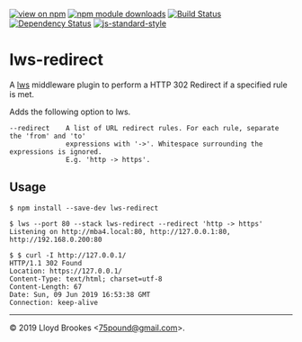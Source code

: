 [![view on npm](https://img.shields.io/npm/v/lws-redirect.svg)](https://www.npmjs.org/package/lws-redirect)
[![npm module downloads](https://img.shields.io/npm/dt/lws-redirect.svg)](https://www.npmjs.org/package/lws-redirect)
[![Build Status](https://travis-ci.org/lwsjs/redirect.svg?branch=master)](https://travis-ci.org/lwsjs/redirect)
[![Dependency Status](https://badgen.net/david/dep/lwsjs/redirect)](https://david-dm.org/lwsjs/redirect)
[![js-standard-style](https://img.shields.io/badge/code%20style-standard-brightgreen.svg)](https://github.com/feross/standard)

# lws-redirect

A [lws](https://github.com/lwsjs/lws) middleware plugin to perform a HTTP 302 Redirect if a specified rule is met.

Adds the following option to lws.

```
--redirect    A list of URL redirect rules. For each rule, separate the 'from' and 'to'
              expressions with '->'. Whitespace surrounding the expressions is ignored.
              E.g. 'http -> https'.
```

## Usage

```
$ npm install --save-dev lws-redirect

$ lws --port 80 --stack lws-redirect --redirect 'http -> https'
Listening on http://mba4.local:80, http://127.0.0.1:80, http://192.168.0.200:80

$ $ curl -I http://127.0.0.1/
HTTP/1.1 302 Found
Location: https://127.0.0.1/
Content-Type: text/html; charset=utf-8
Content-Length: 67
Date: Sun, 09 Jun 2019 16:53:38 GMT
Connection: keep-alive
```

* * *

&copy; 2019 Lloyd Brookes \<75pound@gmail.com\>.
